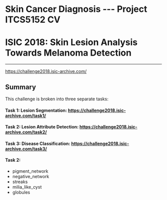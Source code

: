 # Skin Cancer Diagnosis --- Project ITCS5152 CV
# ISIC 2018: Skin Lesion Analysis Towards Melanoma Detection

-------
https://challenge2018.isic-archive.com/

## Summary
This challenge is broken into three separate tasks:

#### Task 1: Lesion Segmentation: https://challenge2018.isic-archive.com/task1/ 
#### Task 2: Lesion Attribute Detection: https://challenge2018.isic-archive.com/task2/
#### Task 3: Disease Classification: https://challenge2018.isic-archive.com/task3/


#### Task 2:
- pigment_network
- negative_network
- streaks
- milia_like_cyst
- globules
